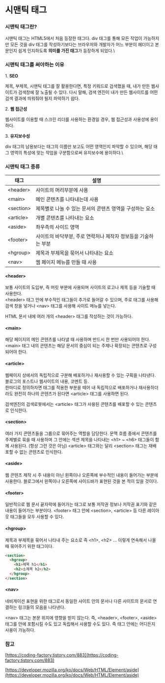 # 시맨틱 태그

### 시맨틱 태그란?

시맨틱 태그는 HTML5에서 처음 등장한 태그다. div 태그를 통해 모든 작업이 가능하지만 모든 것을 div 태그를 작성하기보다는 브라우저와 개발자가 어느 부분이 헤더이고 본문인지 쉽게 인지하도록 **의미를 가진 태그**가 등장하게 되었다.\


### 시맨틱 태그를 써야하는 이유

1\. **SEO**

제목, 부제목, 시맨틱 태그를 잘 활용한다면, 특정 키워드로 검색했을 때, 내가 만든 웹사이트가 검색창에 잘 노출될 수 있다. 다시 말해, 검색 엔진이 내가 만든 웹사이트를 어떤 검색 결과에 띄워줘야 될지 파악하기 쉽다.

2\. **웹 접근성**

웹사이트를 이용할 때 스크린 리더를 사용하는 환경일 경우, 웹 접근성과 사용성에 용이하다.

3\. **유지보수성**

div 태그의 남용보다는 태그의 이름만 보고도 어떤 영역인지 파악할 수 있으며, 해당 태그 영역의 특성에 맞는 작업을 구분함으로써 유지보수에 용이하다.\


### 시맨틱 태그 종류

| 태그         | 설명                                  |
| ---------- | ----------------------------------- |
| \<header>  | 사이트의 머리부분에 사용                       |
| \<main>    | 메인 콘텐츠를 나타내는데 사용                    |
| \<section> | 제목별로 나눌 수 있는 문서의 콘텐츠 영역을 구성하는 요소    |
| \<article> | 개별 콘텐츠를 나타내는 요소                     |
| \<aside>   | 좌우측의 사이드 영역                         |
| \<footer>  | 사이트의 바닥부분, 주로 연락처나 제작자 정보등을 기술하는 부분 |
| \<hgroup>  | 제목과 부제목을 묶어서 나타내는 요소                |
| \<nav>     | 웹 페이지 메뉴를 만들 때 사용                   |

#### \<header>

보통 사이트의 도입부, 즉 머릿 부분에 사용되며 사이트의 로고나 제목 등을 기술할 때 사용한다.\
\<header> 태그 안에 부수적인 태그들이 추가로 들어갈 수 있으며, 주로 태그를 사용해 검색 창을 넣거나 \<nav> 태그를 사용해 사이트 메뉴를 넣는다.

HTML 문서 내에 여러 개의 \<header> 태그를 작성하는 것이 가능하다.

#### \<main>

해당 페이지의 메인 콘텐츠를 나타낼 때 사용하며 반드시 한 번만 사용되어야 한다. \<main> 태그 내의 콘텐츠는 해당 문서의 중심이 되는 주제나 확장되는 콘텐츠로 구성되어야 한다.

#### \<article>

웹페이지 상에서의 독립적으로 구분해 배포하거나 재사용할 수 있는 구획을 나타낸다. 블로그의 포스트나 웹사이트의 내용, 코멘트 등.\
한마디로 정의하자면 태그를 적용한 부분을 떼어 내 독립적으로 배포하거나 재사용하더라도 완전히 하나의 콘텐츠가 된다면 \<article> 태그를 사용하면 된다.

검색엔진의 검색로봇에서는 \<article> 태그가 사용된 콘텐츠를 배포할 수 있는 콘텐츠로 인식한다.

#### \<section>

여러 가지 콘텐츠들을 그룹으로 묶어주는 역할을 담당한다. 문맥 흐름 중에서 콘텐츠를 주제별로 묶을 때 사용하며 그 안에는 섹션 제목을 나타내는 \<h1> \~ \<h6> 태그들이 함께 사용된다. (항상 그런 것은 아님) \<article> 태그와는 달리 \<section> 태그는 재배포할 수 없는 콘텐츠로 인식한다.

#### \<aside>

웹 콘텐츠 제작 시 주 내용이 아닌 왼쪽이나 오른쪽에 부수적인 내용이 들어가는 부분에 사용한다. 블로그에서 왼쪽이나 오른쪽에 사이드바가 표현된 것을 본 적이 있을 것이다.

#### \<footer>

일반적으로 웹 문서 끝자락에 들어가는 태그로 보통 저작권 정보나 저작권 표기와 같은 내용이 들어가는 부분이다. \<footer> 태그 안에 \<section>, \<article> 등 다른 레이아웃 태그들을 모두 사용할 수 있다.

#### \<hgroup>

제목과 부제목을 묶어서 나타내 주는 요소로 즉 \<h1>, \<h2> ... 이렇게 연속해서 나올 때 묶어주기 위한 태그이다.

```html
<section>
  <hgroup>
    <h1>제목 h1</h1>
    <h2>소제목 h2</h2>
  </hgroup>
</section>
```

#### \<nav>

네비게이션 표현을 위한 태그로서 동일한 사이트 안의 문서나 다른 사이트의 문서로 연결하는 링크들의 모음을 나타낸다.

\<nav> 태그는 본문 위치에 영향을 받지 않는다. 즉, \<header>, \<footer>, \<aside> 태그를 안에 포함시킬 수도 있고 독립해서 사용할 수도 있다. 즉 태그 안에는 어디든지 사용이 가능하다.



### 참고

[https://coding-factory.tistory.com/883](https://coding-factory.tistory.com/883)

[https://developer.mozilla.org/ko/docs/Web/HTML/Element/aside](https://developer.mozilla.org/ko/docs/Web/HTML/Element/aside)

